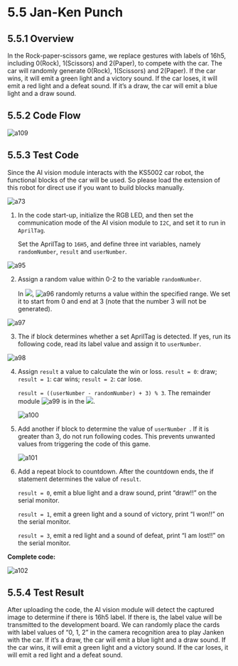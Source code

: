 # 5.5 Jan-Ken Punch

## 5.5.1 Overview

In the Rock-paper-scissors game, we replace gestures with labels of 16h5, including 0(Rock), 1(Scissors) and 2(Paper), to compete with the car. The car will randomly generate 0(Rock), 1(Scissors) and 2(Paper). If the car wins, it will emit a green light and a victory sound. If the car loses, it will emit a red light and a defeat sound. If it’s a draw, the car will emit a blue light and a draw sound.

## 5.5.2 Code Flow

![a109](./media/a109.png)

## 5.5.3 Test Code

Since the AI vision module interacts with the KS5002 car robot, the functional blocks of the car will be used. So please load the extension of this robot for direct use if you want to build blocks manually. 

![a73](./media/a73.png)

1. In the code start-up, initialize the RGB LED, and then set the communication mode of the AI vision module to `I2C`, and set it to run in `AprilTag`. 

	Set the AprilTag to `16H5`, and define three int variables, namely `randomNumber`, `result` and `userNumber`.

![a95](./media/a95.png)

2. Assign a random value within 0-2 to the variable `randomNumber`. 

	In ![](./media/operato.png), ![a96](./media/a96.png) randomly returns a value within the specified range. We set it to start from 0 and end at 3 (note that the number 3 will not be generated).

![a97](./media/a97.png)

3. The if block determines whether a set AprilTag is detected. If yes, run its following code, read its label value and assign it to `userNumber`.

![a98](./media/a98.png)

4. Assign `result` a value to calculate the win or loss. `result = 0`: draw; `result = 1`: car wins; `result = 2`: car lose. 

	`result = ((userNumber - randomNumber) + 3) % 3`. The remainder module ![a99](./media/a99.png) is in the ![](./media/operato.png).

	![a100](./media/a100.png)

5. Add another if block to determine the value of `userNumber `. If it is greater than 3, do not run following codes. This prevents unwanted values from triggering the code of this game.

	![a101](./media/a101.png)

6. Add a repeat block to countdown. After the countdown ends, the if statement determines the value of `result`. 

	`result = 0`, emit a blue light and a draw sound, print “draw!!” on the serial monitor. 

	`result = 1`, emit a green light and a sound of victory, print “I won!!” on the serial monitor. 

	`result = 3`, emit a red light and a sound of defeat, print “I am lost!!” on the serial monitor.

**Complete code:**

![a102](./media/a102.png)

## 5.5.4 Test Result

After uploading the code, the AI vision module will detect the captured image to determine if there is 16h5 label. If there is, the label value will be transmitted to the development board. We can randomly place the cards with label values of “0, 1, 2” in the camera recognition area to play Janken with the car. If it’s a draw, the car will emit a blue light and a draw sound. If the car wins, it will emit a green light and a victory sound. If the car loses, it will emit a red light and a defeat sound.
